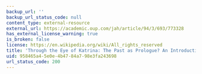 ```yaml
---
backup_url: ''
backup_url_status_code: null
content_type: external-resource
external_url: https://academic.oup.com/jah/article/94/3/693/773328
has_external_license_warning: true
is_broken: false
license: https://en.wikipedia.org/wiki/All_rights_reserved
title: 'Through the Eye of Katrina: The Past as Prologue? An Introduction'
uid: 958465a4-5e0e-4b47-84a7-98e3fa243698
url_status_code: 200
---
```

